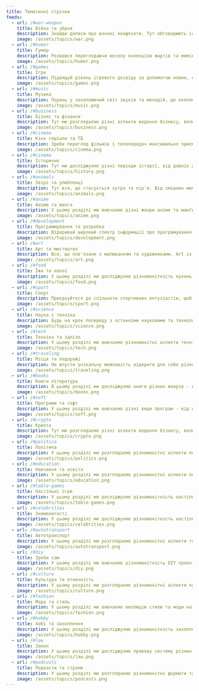 ```yaml
---
title: Тематичні стрічки
feeds:
  - url: /#war-weapon
    title: Війна та зброя
    description: Знайди дописи про воєнні конфлікти. Тут обговорюють історичні факти, сучасні події та аналіз ситуації на війні, а також їхні наслідки для суспільства, економіки та людей
    image: /assets/topics/war.png
  - url: /#humor
    title: Гумор
    description: Розважся переглядаючи веселу колекцією жартів та мемів. Приєднуйся до постінгу кумедних історій, фото та відео
    image: /assets/topics/humor.png
  - url: /#games
    title: Ігри
    description: Підвищуй рівень ігрового досвіду за допомогою новин, оглядів та порад щодо улюблених ігор. Від комп'ютерного геймінгу до консольного
    image: /assets/topics/games.png
  - url: /#music
    title: Музика
    description: Поринь у захоплюючий світ звуків та мелодій, що охоплює широкий спектр жанрів та виконавців. Тут ви зможете ознайомитися з останніми музичними трендами, відкрити для себе нові виконавців та альбоми
    image: /assets/topics/music.png
  - url: /#business
    title: Бізнес та фінанси
    description: Тут ми розглядаємо різні аспекти ведення бізнесу, включаючи планування, запуск та розвиток бізнесу, управління командою, стратегії розвитку, аналіз ринків та конкурентоспроможності
    image: /assets/topics/business.png
  - url: /#cinema
    title: Кіно серіали та ТБ
    description: Зроби перегляд фільмів і телепередач максимально приємним, об'єднавшись з однодумцями. Обговорюй, ділся улюбленими моментами, мемами та думками щодо останніх серій з фанатами кіно та телебачення
    image: /assets/topics/cinema.png
  - url: /#cinema
    title: Історичне
    description: Тут ми досліджуємо різні періоди історії, від давніх цивілізацій до сучасних подій. Ми розкриваємо ключові події, особистості та тенденції, які сформували сучасний світ
    image: /assets/topics/history.png
  - url: /#animals
    title: Звірі та улюбленці
    description: Тут все, що стосується хутра та пір'я. Від смішних милих відео з тваринами до інформативних довгих публікацій
    image: /assets/topics/animals.png
  - url: /#anime
    title: Аніме та манга
    description: У цьому розділі ми вивчаємо різні жанри аніме та манґи - від фентезі та пригод до наукової фантастики та романтики
    image: /assets/topics/anime.png
  - url: /#development
    title: Программування та розробка
    description: Відкривай широкий спектр інформації про програмування, розробку програмного забезпечення та веб-розробку
    image: /assets/topics/development.png
  - url: /#art
    title: Арт та мистецтво
    description: Все, що пов'язане з малюванням та художниками. Art is never finished, only abandoned. Leonardo da Vinci
    image: /assets/topics/art.png
  - url: /#food
    title: Їжа та напої
    description: У цьому розділі ми досліджуємо різноманітність кухонь різних країн, готуємо страви різних жанрів - від традиційних до експериментальних, ділимося порадами та техніками готування
    image: /assets/topics/food.png
  - url: /#sport
    title: Спорт
    description: Приєднуйтеся до спільноти спортивних ентузіастів, щоб обговорювати улюблені команди, події та досягнення у світі спорту
    image: /assets/topics/sport.png
  - url: /#science
    title: Наука і техніка
    description: Будь на крок попереду з останніми науковими та технологічними досягненнями. Від передових досліджень до останніх тенденцій. Досліджуй світ науки та технологій, читаючи висновки вчених
    image: /assets/topics/science.png
  - url: /#tech
    title: Техніка та залізо
    description: У цьому розділі ми вивчаємо різноманітні аспекти техніки - від смартфонів та комп'ютерів до побутових приладів та новітніх технологічних винаходів
    image: /assets/topics/tech.png
  - url: /#traveling
    title: Місця та подорожі
    description: Не впусти унікальну можливість відкрити для себе різноманітні культури, традиції та природні краси різних країн
    image: /assets/topics/traveling.png
  - url: /#books
    title: Книги література
    description: В цьому розділі ми досліджуємо книги різних жанрів - від художньої літератури та наукових праць до поезії та документальних творів. Тут представлені аналізи літературних творів
    image: /assets/topics/books.png
  - url: /#soft
    title: Програми та софт
    description: У цьому розділі ми вивчаємо різні види програм - від офісних та творчих до програм для безпеки та інших потреб. Тут представлені огляди програм, поради щодо їх використання та порівняння різних аналог
    image: /assets/topics/soft.png
  - url: /#crypto
    title: Крипта
    description: Тут ми розглядаємо різні аспекти ведення бізнесу, включаючи планування, запуск та розвиток бізнесу, управління командою, стратегії розвитку, аналіз ринків та конкурентоспроможності
    image: /assets/topics/crypto.png
  - url: /#politico
    title: Політика
    description: У цьому розділі ми розглядаємо різноманітні аспекти політики - від міжнародних відносин до внутрішніх політичних дискусій. Тут представлені аналізи політичних рішень, діяльності політичних партій
    image: /assets/topics/politics.png
  - url: /#education
    title: Навчання та освіта
    description: У цьому розділі ми розглядаємо різноманітні аспекти політики - від міжнародних відносин до внутрішніх політичних дискусій. Тут представлені аналізи політичних рішень, діяльності політичних партій
    image: /assets/topics/education.png
  - url: /#table-games
    title: Настільні ігри
    description: У цьому розділі ми досліджуємо різноманітність настільних ігор - від логічних та стратегічних до веселих та пізнавальних. Тут представлені огляди ігор, поради щодо вибору та правил гри
    image: /assets/topics/table-games.png
  - url: /#celebrities
    title: Знаменитості
    description: У цьому розділі ми досліджуємо різноманітність настільних ігор - від логічних та стратегічних до веселих та пізнавальних. Тут представлені огляди ігор, поради щодо вибору та правил гри
    image: /assets/topics/celebrities.png
  - url: /#autotransport
    title: Автотранспорт
    description: У цьому розділі ми розглядаємо різноманітні аспекти та стилі мистецтва, вивчаємо життя та творчість визначних митців, аналізуємо тенденції, еволюцію та вплив мистецтва на суспільство та культуру
    image: /assets/topics/autotransport.png
  - url: /#diy
    title: Зроби сам
    description: У цьому розділі ми вивчаємо різноманітність DIY проектів, від виготовлення предметів для побуту до творчих майстер-класів з рукоділля та мистецтва. Тут представлені поради
    image: /assets/topics/diy.png
  - url: /#culture
    title: Культура та етничність
    description: У цьому розділі ми розглядаємо різноманітні аспекти культурних виявів, включаючи мову, традиції, кулінарію, мистецтво, музику, релігійні погляди та соціальні структури
    image: /assets/topics/culture.png
  - url: /#fashion
    title: Мода та стиль
    description: У цьому розділі ми вивчаємо еволюцію стилю та моди на протязі років, аналізуємо вплив модних тенденцій на культуру, самовираження та індивідуальний вибір
    image: /assets/topics/fashion.png
  - url: /#hobby
    title: Хобі та захоплення
    description: У цьому розділі ми досліджуємо різноманітність захоплень та хобі - від творчих до спортивних, від навчальних до розважальних. Тут представлені поради, ідеї та враження від різних хобі
    image: /assets/topics/hobby.png
  - url: /#law
    title: Закон
    description: У цьому розділі ми досліджуємо правову систему різних країн, права та обов’язки громадян, принципи державного управління та правосуддя. Тут представлені аналізи правових актів
    image: /assets/topics/law.png
  - url: /#podcusts
    title: Подкасти та стріми
    description: У цьому розділі ми розглядаємо різноманітні формати та жанри подкастів і стрімів, їхній вплив на аудиторію та розвиток онлайн-спільнот. Тут представлені різноманітні тематики
    image: /assets/topics/podcasts.png
---
```

